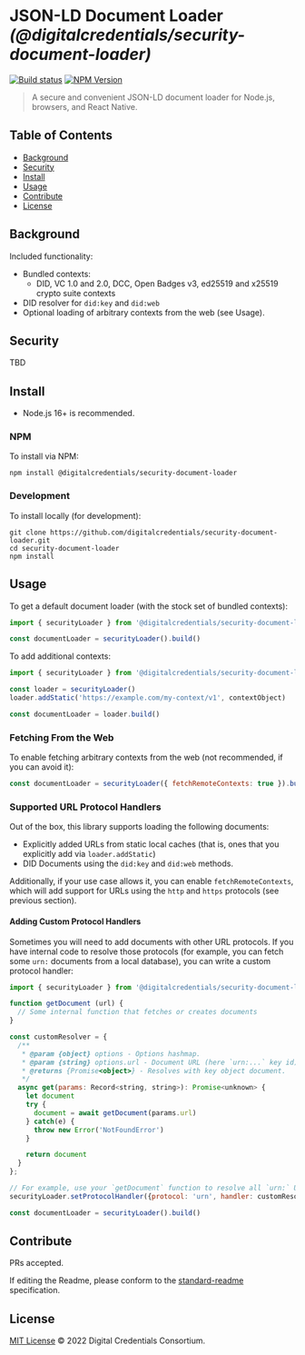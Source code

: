 # JSON-LD Document Loader _(@digitalcredentials/security-document-loader)_

[![Build status](https://img.shields.io/github/actions/workflow/status/digitalcredentials/security-document-loader/main.yml?branch=main)](https://github.com/digitalcredentials/security-document-loader/actions?query=workflow%3A%22Node.js+CI%22)
[![NPM Version](https://img.shields.io/npm/v/@digitalcredentials/security-document-loader.svg)](https://npm.im/@digitalcredentials/security-document-loader)

> A secure and convenient JSON-LD document loader for Node.js, browsers, and React Native.

## Table of Contents

- [Background](#background)
- [Security](#security)
- [Install](#install)
- [Usage](#usage)
- [Contribute](#contribute)
- [License](#license)

## Background

Included functionality:

* Bundled contexts:
  - DID, VC 1.0 and 2.0, DCC, Open Badges v3, ed25519 and x25519 crypto suite contexts
* DID resolver for `did:key` and `did:web`
* Optional loading of arbitrary contexts from the web (see Usage).

## Security

TBD

## Install

- Node.js 16+ is recommended.

### NPM

To install via NPM:

```
npm install @digitalcredentials/security-document-loader
```

### Development

To install locally (for development):

```
git clone https://github.com/digitalcredentials/security-document-loader.git
cd security-document-loader
npm install
```

## Usage

To get a default document loader (with the stock set of bundled contexts):

```js
import { securityLoader } from '@digitalcredentials/security-document-loader'

const documentLoader = securityLoader().build()
```

To add additional contexts:

```js
import { securityLoader } from '@digitalcredentials/security-document-loader'

const loader = securityLoader()
loader.addStatic('https://example.com/my-context/v1', contextObject)

const documentLoader = loader.build()
```

### Fetching From the Web
To enable fetching arbitrary contexts from the web (not recommended, if you can
avoid it):

```js
const documentLoader = securityLoader({ fetchRemoteContexts: true }).build()
```

### Supported URL Protocol Handlers

Out of the box, this library supports loading the following documents:

* Explicitly added URLs from static local caches (that is, ones that you 
  explicitly add via `loader.addStatic`)
* DID Documents using the `did:key` and `did:web` methods.

Additionally, if your use case allows it, you can enable `fetchRemoteContexts`, 
which will add support for URLs using the `http` and `https` protocols (see 
previous section).

#### Adding Custom Protocol Handlers
Sometimes you will need to add documents with other URL protocols. If you have
internal code to resolve those protocols (for example, you can fetch some
`urn:` documents from a local database), you can write a custom protocol
handler:

```js
import { securityLoader } from '@digitalcredentials/security-document-loader'

function getDocument (url) {
  // Some internal function that fetches or creates documents
}

const customResolver = {
  /**
   * @param {object} options - Options hashmap.
   * @param {string} options.url - Document URL (here `urn:...` key id)
   * @returns {Promise<object>} - Resolves with key object document.
   */
  async get(params: Record<string, string>): Promise<unknown> {
    let document
    try {
      document = await getDocument(params.url)
    } catch(e) {
      throw new Error('NotFoundError')
    }

    return document
  }
};

// For example, use your `getDocument` function to resolve all `urn:` URIs:
securityLoader.setProtocolHandler({protocol: 'urn', handler: customResolver})

const documentLoader = securityLoader().build()
```

## Contribute

PRs accepted.

If editing the Readme, please conform to the
[standard-readme](https://github.com/RichardLitt/standard-readme) specification.

## License

[MIT License](LICENSE.md) © 2022 Digital Credentials Consortium.
